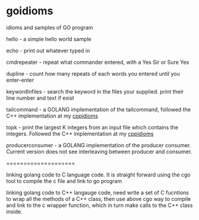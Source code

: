 # goidioms
idioms and samples of GO program

hello       - a simple hello world sample

echo        - print out whatever typed in

cmdrepeater - repeat what commander entered, with a Yes Sir or Sure Yes

dupline     - count how many repeats of each words you entered until you enter-enter

keywordInfiles - search the keyword in the files your supplied. print their line number and text if exist

tailcommand  - a GOLANG implementation of the tailcommand, followed the C++ implementation at my <a href=https://github.com/cndpost/cppidioms>cppidioms </a>

topk  - print the largest K integers from an input file which contains the integers. Followed the C++ implementation at my <a href=https://github.com/cndpost/cppidioms>cppidioms </a>

producerconsumer - a GOLANG implementation of the producer consumer. Current version does not see interleaving between producer and consumer.


====================

linking golang code to C language code. It is straight forward using the cgo tool to compile the c file and link to go program

linking golang code to C++ langauge code, need write a set of C fucntions to wrap all the methods of a C++ class, then use above cgo way to compile and link to
the c wrapper function, which in turn make calls to the C++ class inside.


